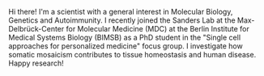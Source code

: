 Hi there! I'm a scientist with a general interest in Molecular Biology, Genetics and Autoimmunity. I recently joined the Sanders Lab at the Max-Delbrück-Center for Molecular Medicine (MDC) at the Berlin Institute for Medical Systems Biology (BIMSB) as a PhD student in the "Single cell approaches for personalized medicine" focus group. I investigate how somatic mosaicism contributes to tissue homeostasis and human disease. Happy research!
